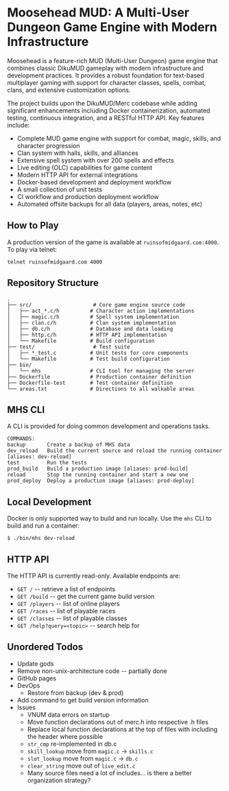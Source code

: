 # Moosehead MUD: A Multi-User Dungeon Game Engine with Modern Infrastructure

Moosehead is a feature-rich MUD (Multi-User Dungeon) game engine that combines classic DikuMUD gameplay with modern infrastructure and development practices. It provides a robust foundation for text-based multiplayer gaming with support for character classes, spells, combat, clans, and extensive customization options.

The project builds upon the DikuMUD/Merc codebase while adding significant enhancements including Docker containerization, automated testing, continuous integration, and a RESTful HTTP API. Key features include:

- Complete MUD game engine with support for combat, magic, skills, and character progression
- Clan system with halls, skills, and alliances
- Extensive spell system with over 200 spells and effects
- Live editing (OLC) capabilities for game content
- Modern HTTP API for external integrations
- Docker-based development and deployment workflow
- A small collection of unit tests
- CI workflow and production deployment workflow
- Automated offsite backups for all data (players, areas, notes, etc)

## How to Play

A production version of the game is available at `ruinsofmidgaard.com:4000`.  To play via telnet:

```
telnet ruinsofmidgaard.com 4000
```

## Repository Structure
```
.
├── src/                    # Core game engine source code
│   ├── act_*.c/h          # Character action implementations
│   ├── magic.c/h          # Spell system implementation
│   ├── clan.c/h           # Clan system implementation
│   ├── db.c/h             # Database and data loading
│   ├── http.c/h           # HTTP API implementation
│   └── Makefile           # Build configuration
├── test/                   # Test suite
│   ├── *_test.c           # Unit tests for core components
│   └── Makefile           # Test build configuration
├── bin/
│   └── mhs                # CLI tool for managing the server
├── Dockerfile             # Production container definition
├── Dockerfile-test        # Test container definition
└── areas.txt              # Directions to all walkable areas
```

## MHS CLI

A CLI is provided for doing common development and operations tasks.

```
COMMANDS:
backup       Create a backup of MHS data
dev_reload   Build the current source and reload the running container [aliases: dev-reload]
test         Run the tests
prod_build   Build a production image [aliases: prod-build]
reload       Stop the running container and start a new one
prod_deploy  Deploy a production image [aliases: prod-deploy]
```

## Local Development

Docker is only supported way to build and run locally. Use the `mhs` CLI to build and run a container:

```
$ ./bin/mhs dev-reload
```

## HTTP API

The HTTP API is currently read-only.  Available endpoints are:

- `GET /` -- retrieve a list of endpoints
- `GET /build` -- get the current game build version
- `GET /players` -- list of online players
- `GET /races` -- list of playable races
- `GET /classes` -- list of playable classes
- `GET /help?query=<topic>` -- search help for <topic>

## Unordered Todos

* Update gods
* Remove non-unix-architecture code -- partially done
* GitHub pages
* DevOps
  * Restore from backup (dev & prod)
* Add command to get build version information
* Issues
  * VNUM data errors on startup
  * Move function declarations out of merc.h into respective .h files
  * Replace local function declarations at the top of files with including the header where possible
  * `str_cmp` re-implemented in db.c
  * `skill_lookup` move from `magic.c` -> `skills.c`
  * `slot_lookup` move from `magic.c` -> `db.c`
  * `clear_string` move out of `live_edit.c`
  * Many source files need a lot of includes... is there a better organization strategy?
